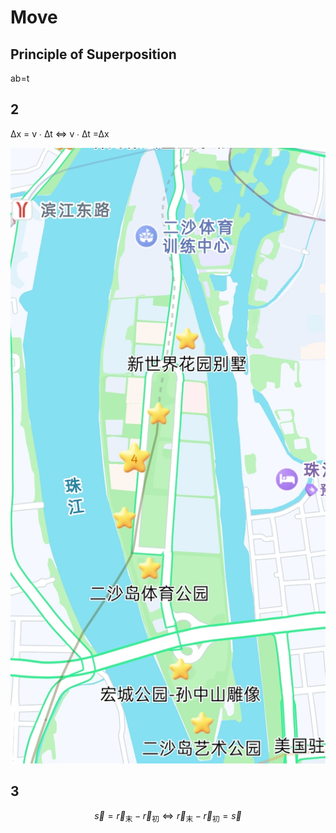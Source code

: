 # Move

## Principle of Superposition

  ab=t

## 2

∆x = v ∙ ∆t ⇔  v ∙ ∆t =∆x

![image](7.jpg)

## 3

$$
\vec{s} = \vec{r}_{\text{末}} - \vec{r}_{\text{初}} ⇔  \vec{r}_{\text{末}} - \vec{r}_{\text{初}} = \vec{s} 
$$
